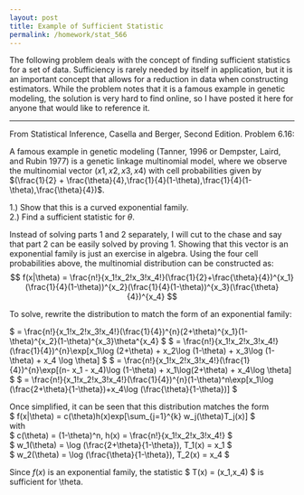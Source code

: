```yaml
---
layout: post
title: Example of Sufficient Statistic
permalink: /homework/stat_566
---
```


The following problem deals with the concept of finding sufficient statistics for a set of data. Sufficiency is rarely needed by itself in application, but it is an important concept that allows for a reduction in data when constructing estimators. While the problem notes that it is a famous example in genetic modeling, the solution is very hard to find online, so I have posted it here for anyone that would like to reference it.  

***

From Statistical Inference, Casella and Berger, Second Edition. Problem 6.16:

  A famous example in genetic modeling (Tanner, 1996 or Dempster, Laird, and Rubin 1977) is a genetic
linkage multinomial model, where we observe the multinomial vector $(x1,x2,x3,x4)$ with cell probabilities given by $(\frac{1}{2} + \frac{\theta}{4},\frac{1}{4}(1-\theta),\frac{1}{4}(1-\theta),\frac{\theta}{4})$.  

   1.) Show that this is a curved exponential family.  
   2.) Find a sufficient statistic for $\theta$.  

Instead of solving parts 1 and 2 separately, I will cut to the chase and say that part 2 can be easily solved by proving 1. Showing that this vector is an exponential family is just an exercise in algebra. Using the four cell probabilities above, the multinomial distribution can be constructed as:  
   $$ f(x|\theta) = \frac{n!}{x_1!x_2!x_3!x_4!}(\frac{1}{2}+\frac{\theta}{4})^{x_1}(\frac{1}{4}(1-\theta))^{x_2}(\frac{1}{4}(1-\theta))^{x_3}(\frac{\theta}{4})^{x_4} $$

To solve, rewrite the distribution to match the form of an exponential family:  

   $ = \frac{n!}{x_1!x_2!x_3!x_4!}(\frac{1}{4})^{n}(2+\theta)^{x_1}(1-\theta)^{x_2}(1-\theta)^{x_3}\theta^{x_4} $
   $ = \frac{n!}{x_1!x_2!x_3!x_4!}(\frac{1}{4})^{n}\exp\[x_1\log (2+\theta) + x_2\log (1-\theta) + x_3\log (1-\theta) + x_4 \log \theta\] $
   $ = \frac{n!}{x_1!x_2!x_3!x_4!}(\frac{1}{4})^{n}\exp\[(n- x_1 - x_4)\log (1-\theta) + x_1\log(2+\theta) + x_4\log \theta\] $
   $ = \frac{n!}{x_1!x_2!x_3!x_4!}(\frac{1}{4})^{n}(1-\theta)^n\exp\[x_1\log (\frac{2+\theta}{1-\theta})+x_4\log (\frac{\theta}{1-\theta})\] $

Once simplified, it can be seen that this distribution matches the form  
$ f(x|\theta) = c(\theta)h(x)exp\[\sum_{j=1}^{k} w_j(\theta)T_j(x)\] $  
with  
$ c(\theta) = (1-\theta)^n,  h(x) = \frac{n!}{x_1!x_2!x_3!x_4!} $  
$ w_1(\theta) = \log (\frac{2+\theta}{1-\theta}),  T_1(x) = x_1 $  
$ w_2(\theta) = \log (\frac{\theta}{1-\theta}),  T_2(x) = x_4 $

Since $f(x)$ is an exponential family, the statistic $ T(x) = (x_1,x_4) $ is sufficient for \theta. 
